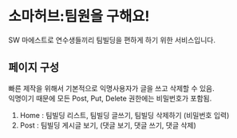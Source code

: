 # 소마허브:팀원을 구해요!

SW 마에스트로 연수생들끼리 팀빌딩을 편하게 하기 위한 서비스입니다.

## 페이지 구성

빠른 제작을 위해서 기본적으로 익명사용자가 글을 쓰고 삭제할 수 있음.<br>
익명이기 때문에 모든 Post, Put, Delete 권한에는 비밀번호가 포함됨.

1. Home : 팀빌딩 리스트, 팀빌딩 글쓰기, 팀빌딩 삭제하기 (비밀번호 입력)
2. Post : 팀빌딩 게시글 보기, (댓글 보기, 댓글 쓰기, 댓글 삭제)
